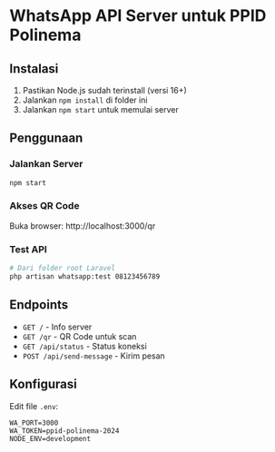 # WhatsApp API Server untuk PPID Polinema

## Instalasi

1. Pastikan Node.js sudah terinstall (versi 16+)
2. Jalankan `npm install` di folder ini
3. Jalankan `npm start` untuk memulai server

## Penggunaan

### Jalankan Server
```bash
npm start
```

### Akses QR Code
Buka browser: http://localhost:3000/qr

### Test API
```bash
# Dari folder root Laravel
php artisan whatsapp:test 08123456789
```

## Endpoints

- `GET /` - Info server
- `GET /qr` - QR Code untuk scan
- `GET /api/status` - Status koneksi
- `POST /api/send-message` - Kirim pesan

## Konfigurasi

Edit file `.env`:
```
WA_PORT=3000
WA_TOKEN=ppid-polinema-2024
NODE_ENV=development
```